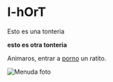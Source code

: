 # I-hOrT

Esto es una tonteria

**esto es otra tonteria**

Animaros, entrar a [porno](http://pornhub.com) un ratito.

![Menuda foto](https://joedicastro.com/static/pictures/avatar.png)
